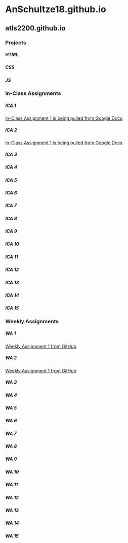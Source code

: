 # AnSchultze18.github.io

## **atls2200.github.io**
### Projects
##### HTML
##### CSS
##### JS
### In-Class Assignments
##### ICA 1
  [In-Class Assignment 1 is being pulled from Google Docs](https://docs.google.com/document/d/1esSKxQ-tJMZd2tXkVazWOk83NGvoe8pjp5blJxbiFnI/edit?usp=sharing)
##### ICA 2
  [In-Class Assignment 1 is being pulled from Google Docs](https://docs.google.com/document/d/1nsLPJE98QJZxQCIhYfC5jyj4pBHq3m67mRq6bsX2AKM/edit?usp=sharing)
##### ICA 3
##### ICA 4
##### ICA 5
##### ICA 6
##### ICA 7
##### ICA 8
##### ICA 9
##### ICA 10
##### ICA 11
##### ICA 12
##### ICA 13
##### ICA 14
##### ICA 15
### Weekly Assignments 
##### WA 1
  [Weekly Assignment 1 from GitHub](https://anschultze18.github.io/wa/wa1.html)
##### WA 2
  [Weekly Assignment 1 from GitHub](https://anschultze18.github.io/wa/wa2.html)
##### WA 3
##### WA 4
##### WA 5
##### WA 6 
##### WA 7 
##### WA 8 
##### WA 9
##### WA 10 
##### WA 11
##### WA 12
##### WA 13
##### WA 14
##### WA 15
